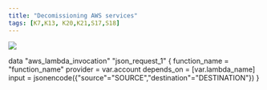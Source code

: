 ```yaml
---
title: "Decomissioning AWS services"
tags: [K7,K13, K20,K21,S17,S18]
---
```


![](../carbon.png)

data "aws_lambda_invocation" "json_request_1" {
  function_name = "function_name"
  provider      = var.account
  depends_on    = [var.lambda_name]
  input         = jsonencode({"source"="SOURCE","destination"="DESTINATION"})
}
